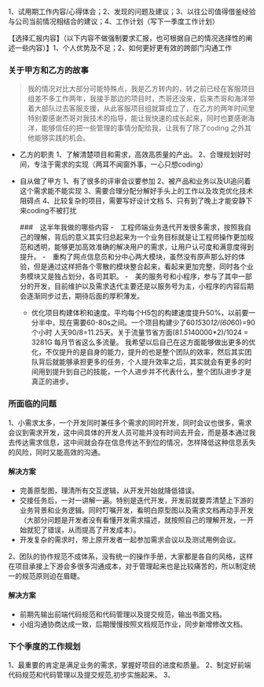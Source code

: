 1、试用期工作内容/心得体会；2、发现的问题及建议；3、以往公司值得借鉴经验与公司当前情况相结合的建议；4、工作计划（写下一季度工作计划）

【选择汇报内容】（以下内容不做强制要求汇报，也可根据自己的情况选择性的阐述一些内容）】1、个人优势及不足；2、如何更好更有效的跨部门沟通工作
###  关于甲方和乙方的故事
  >我的情况对比大部分可能特殊点，我是乙方转内的，转之前已经在客服项目组差不多工作两年，我接手那边的项目时，杰哥还没来，后来杰哥和海洋带着大部队过去客服支援，从此客服项目组就算成立了，在乙方的两年时间里特别要感谢杰哥对我技术的指导，能让我快速的成长起来，同时也要感谢海洋，能够信任的把一些管理的事情分配给我，让我有了除了coding 之外其他能够实践的机会。
  
- 乙方的职责
  1、了解清楚项目和需求，高效高质量的产出。
  2、合理规划好时间，专注于需求的实现（两耳不闻窗外事，一心只想coding）

- 自从做了甲方
  1、有了很多的评审会议要参加
  2、被产品和业务以及UI追问着这个需求能不能实现
  3、需要合理分配分解好手头上的工作以及攻克优化技术阻碍点
  4、比较复杂的项目，需要写好设计文档
  5、只有到了晚上才能安静下来coding不被打扰

  ###　这半年我做的哪些内容
  -　工程师端业务迭代开发很多需求，按照我自己的理解，背后的意义其实归总起来为一个业务目标就是让工程师操作更加规范和透明，能够更加高效准确的解决用户的需求，让用户认可度和满意度得到提升。
  -　重构了网点信息员和分中心两大模块，虽然没有原声那么好的体验，但是通过这样把各个零散的模块整合起来，看起来更加完整，同时各个业务模块又是独占划分，各司其职。
  -　美的服务号和小程序，参与了其中一部分的开发，目前维护以及需求迭代主要还是以服务号为主，小程序的内容后期会逐渐同步过去，期待后面的厚积薄发。
  - 优化项目构建体积和速度。平均每个H5包的构建速度提升50%，以前要一分半中，现在需要60-80s之间。一个项目构建少了60*15*30*12/(60*60)=90个小时 人天90/8=11.25天。关于流量节省方面(8*1.5*140000*2)/1024 = 3281G 每月节省这么多流量。 我希望以后自己在这方面能够做出更多的优化，不仅提升的是自身的能力，提升的也是整个团队的效率，然后其实团队背后就能够承担更多的任务，个人提升效率之后，其实就会有更多的时间用到提升到自己的技能，一个人进步并不代表什么，整个团队进步才是真正的进步。
  
###  所面临的问题
1、小需求太多，一个开发同时兼任多个需求的同时开发，同时会议也很多，需求会议到需求开发，这中间具体的开发人员可能并没有时间去开会，而是基本通过我去传达需求信息，这中间就会存在信息传达不到位的情况，怎样降低这种信息丢失的风险，同时又能高效的沟通。
####  解决方案
  - 完善原型图，理清所有交互逻辑，从开发开始就降低错误。
  - 交接任务后，一对一讲解一遍。特别是迭代开发，开发前就要弄清楚上下游的业务背景和业务逻辑。同时叮嘱开发，看明白原型图以及需求文档再动手开发（大部分问题是开发者没有看懂开发需求描述，就按照自己的理解开发，一开始就犯了错误，从而提高了开发成本）。
  - 开发复杂的需求时，带上原开发者一起参加需求会议以及测试用例会议。
  
2、团队的协作规范不成体系，没有统一的操作手册，大家都是各自的风格，这样在项目承接上下游会多很多沟通成本，对于管理起来也是比较痛苦的，所以制定统一的规范原则迫在眉睫。
#### 解决方案
 - 前期先输出前端代码规范和代码管理以及提交规范，输出书面文档。
 - 小组沟通协商达成一致，后期慢慢按照文档规范作业，同步新增修改文档。

### 下个季度的工作规划
1、最重要的肯定是满足业务的需求，掌握好项目的进度和质量。
2、制定好前端代码规范和代码管理以及提交规范,初步实施起来。
3、